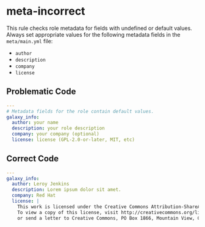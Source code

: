 # meta-incorrect

This rule checks role metadata for fields with undefined or default values.
Always set appropriate values for the following metadata fields in the `meta/main.yml` file:

- `author`
- `description`
- `company`
- `license`

## Problematic Code

```yaml
---
# Metadata fields for the role contain default values.
galaxy_info:
  author: your name
  description: your role description
  company: your company (optional)
  license: license (GPL-2.0-or-later, MIT, etc)
```

## Correct Code

```yaml
---
galaxy_info:
  author: Leroy Jenkins
  description: Lorem ipsum dolor sit amet.
  company: Red Hat
  license: |
    This work is licensed under the Creative Commons Attribution-ShareAlike 4.0 International License.
    To view a copy of this license, visit http://creativecommons.org/licenses/by-sa/4.0/
    or send a letter to Creative Commons, PO Box 1866, Mountain View, CA 94042, USA.
```
